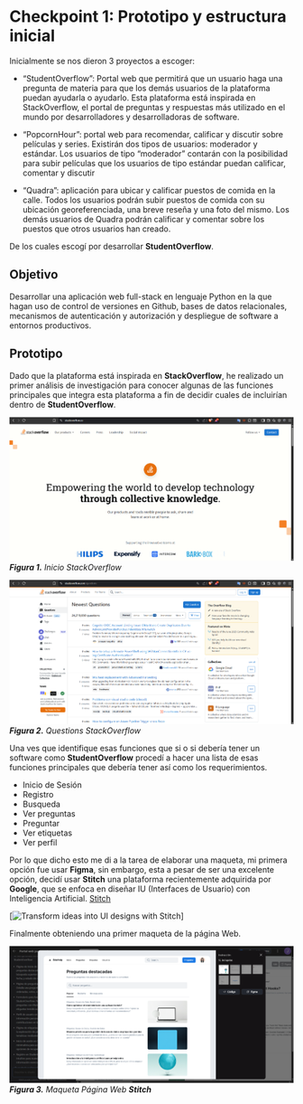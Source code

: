 # Checkpoint 1: Prototipo y estructura inicial

Inicialmente se nos dieron 3 proyectos a escoger: 

- “StudentOverflow”: Portal web que permitirá que un usuario haga una pregunta de materia para que los demás usuarios de la plataforma puedan ayudarla o ayudarlo. Esta plataforma está inspirada en StackOverflow, el portal de preguntas y respuestas más utilizado en el mundo por desarrolladores y desarrolladoras de software. 

- “PopcornHour”: portal web para recomendar, calificar y discutir sobre películas y series. Existirán dos tipos de usuarios: moderador y estándar. Los usuarios de tipo “moderador” contarán con la posibilidad para subir películas que los usuarios de tipo estándar puedan calificar, comentar y discutir

- “Quadra”: aplicación para ubicar y calificar puestos de comida en la calle. Todos los usuarios podrán subir puestos de comida con su ubicación georeferenciada, una breve reseña y una foto del mismo. Los demás usuarios de Quadra podrán calificar y comentar sobre los puestos que otros usuarios han creado.

De los cuales escogí por desarrollar **StudentOverflow**.

## Objetivo
Desarrollar una aplicación web full-stack en lenguaje Python en la que hagan uso de control de versiones en Github, bases de datos relacionales, mecanismos de autenticación y autorización y despliegue de software a entornos productivos.

## Prototipo
Dado que la plataforma está inspirada en **StackOverflow**, he realizado un primer análisis de investigación para conocer algunas de las funciones principales que integra esta plataforma a fin de decidir cuales de incluirían dentro de **StudentOverflow**.

![Inicio-StackOverflow](Entregables/Checkpoint-1/stackoverflow_inicio.png)
***Figura 1.** Inicio StackOverflow*

![Questions-StackOverflow](Entregables/Checkpoint-1/stackoverflow_questions.png)
***Figura 2.** Questions StackOverflow*

Una ves que identifique esas funciones que si o si debería tener un software como **StudentOverflow** procedí a hacer una lista de esas funciones principales que debería tener así como los requerimientos.

- Inicio de Sesión
- Registro
- Busqueda
- Ver preguntas
- Preguntar
- Ver etiquetas
- Ver perfil

Por lo que dicho esto me di a la tarea de elaborar una maqueta, mi primera opción fue usar **Figma**, sin embargo, esta a pesar de ser una excelente opción, decidí usar **Stitch** una plataforma recientemente adquirida por **Google**, que se enfoca en diseñar IU (Interfaces de Usuario) con Inteligencia Artificial. [Stitch](https://developers.googleblog.com/es/stitch-a-new-way-to-design-uis/)

[![Transform ideas into UI designs with Stitch](https://youtu.be/q39uczIW_MY)]

Finalmente obteniendo una primer maqueta de la página Web.

![Maqueta-Inicial](Entregables/Checkpoint-1/Stitch.png)
***Figura 3.** Maqueta Página Web **Stitch***
